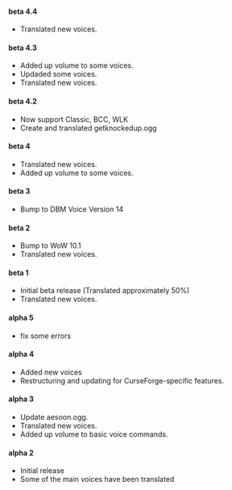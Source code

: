 #### beta 4.4

- Translated new voices.

#### beta 4.3

- Added up volume to some voices.
- Updaded some voices.
- Translated new voices.

#### beta 4.2

- Now support Classic, BCC, WLK
- Create and translated getknockedup.ogg

#### beta 4

- Translated new voices.
- Added up volume to some voices.

#### beta 3

- Bump to DBM Voice Version 14

#### beta 2

- Bump to WoW 10.1
- Translated new voices.

#### beta 1

- Initial beta release (Translated approximately 50%)
- Translated new voices.

#### alpha 5

- fix some errors

#### alpha 4

- Added new voices
- Restructuring and updating for CurseForge-specific features.

#### alpha 3

- Update aesoon.ogg.
- Translated new voices.
- Added up volume to basic voice commands.

#### alpha 2

- Initial release
- Some of the main voices have been translated
